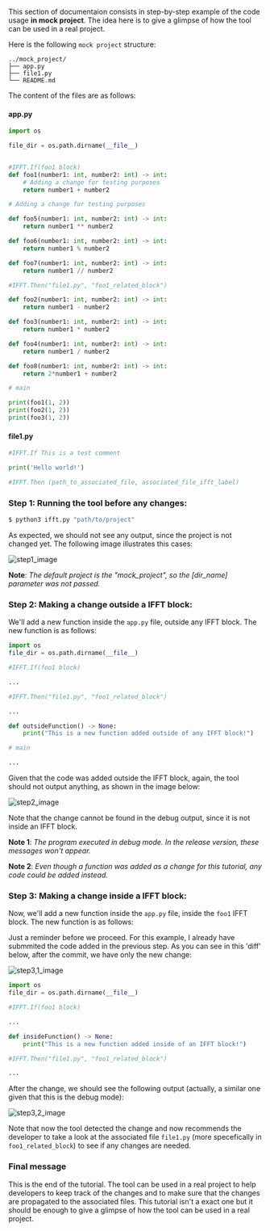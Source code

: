 This section of documentaion consists in step-by-step example of the code usage **in mock project**.
The idea here is to give a glimpse of how the tool can be used in a real project.

Here is the following `mock project` structure:

```
../mock_project/
├── app.py
├── file1.py
└── README.md
```
The content of the files are as follows:

#### **app.py**
```python
import os

file_dir = os.path.dirname(__file__)


#IFFT.If(foo1 block)
def foo1(number1: int, number2: int) -> int:
    # Adding a change for testing purposes
    return number1 + number2

# Adding a change for testing purposes

def foo5(number1: int, number2: int) -> int:
    return number1 ** number2

def foo6(number1: int, number2: int) -> int:
    return number1 % number2

def foo7(number1: int, number2: int) -> int:
    return number1 // number2

#IFFT.Then("file1.py", "foo1_related_block")

def foo2(number1: int, number2: int) -> int:
    return number1 - number2

def foo3(number1: int, number2: int) -> int:
    return number1 * number2

def foo4(number1: int, number2: int) -> int:
    return number1 / number2

def foo8(number1: int, number2: int) -> int:
    return 2*number1 + number2

# main

print(foo1(1, 2))
print(foo2(1, 2))
print(foo3(1, 2))

```


#### **file1.py**
```python
#IFFT.If This is a test comment

print('Hello world!')

#IFFT.Then (path_to_associated_file, associated_file_ifft_label)
```



<!--- Sections with use cases -->

### **Step 1**: Running the tool before any changes:
```bash
$ python3 ifft.py "path/to/project"
```

As expected, we should not see any output, since the project is not changed yet. The following image
illustrates this cases:

![step1_image](https://i.postimg.cc/KvN4B8z0/Captura-de-tela-de-2024-05-21-19-42-59.png)

**Note**: *The default project is the "mock_project", so the [dir_name] parameter was not passed.*

### **Step 2**: Making a change outside a IFFT block:
We'll add a new function inside the `app.py` file, outside any IFFT block. The new function is as follows:
```python
import os
file_dir = os.path.dirname(__file__)

#IFFT.If(foo1 block)

...

#IFFT.Then("file1.py", "foo1_related_block")

...

def outsideFunction() -> None:
    print("This is a new function added outside of any IFFT block!")

# main

...
```

Given that the code was added outside the IFFT block, again, the tool should not output anything, as shown in the image below:

![step2_image](https://i.postimg.cc/8ccYbVrJ/Captura-de-tela-de-2024-05-21-21-00-12.png)


Note that the change cannot be found in the debug output, since it is not inside an IFFT block.

**Note 1**: *The program executed in debug mode. In the release version, these messages won't appear.*

**Note 2**: *Even though a function was added as a change for this tutorial, any code could be added instead.*

### **Step 3**: Making a change inside a IFFT block:
Now, we'll add a new function inside the `app.py` file, inside the `foo1` IFFT block. The new function is as follows:

Just a reminder before we proceed. For this example, I already have submmited the code added in the previous step.
As you can see in this 'diff' below, after the commit, we have only the new change:

![step3,1_image](https://i.postimg.cc/52QSS2KW/Captura-de-tela-de-2024-05-21-21-07-25.png)

```python
import os
file_dir = os.path.dirname(__file__)

#IFFT.If(foo1 block)

...

def insideFunction() -> None:
    print("This is a new function added inside of an IFFT block!")

#IFFT.Then("file1.py", "foo1_related_block")

...

```

After the change, we should see the following output (actually, a similar one given that this is the debug mode):

![step3,2_image](https://i.postimg.cc/ZKprWMWJ/Captura-de-tela-de-2024-05-21-21-11-38.png)

Note that now the tool detected the change and now recommends the developer to take a look at the associated file `file1.py` (more specefically in `foo1_related_block`) to see if any changes are needed.


<!--- Ending the tutorial section -->

### **Final message**
This is the end of the tutorial. The tool can be used in a real project to help developers to keep track of the changes and to make sure that the changes are propagated to the associated files. This tutorial isn't a exact one but it should be enough to give a glimpse of how the tool can be used in a real project.
